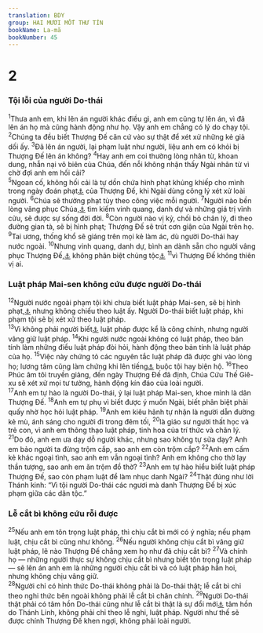 ```yaml
---
translation: BDY
group: HAI MƯƠI MỐT THƯ TÍN
bookName: La-mã 
bookNumber: 45
---
```


<div class="title"><h1>2</h1><h3>Tội lỗi của người Do-thái</h3></div>
<span class="verse ro_2_1"><sup>1</sup>Thưa anh em, khi lên án người khác điều gì, anh em cũng tự lên án, vì đã lên án họ mà cũng hành động như họ. Vậy anh em chẳng có lý do chạy tội. </span>
<span class="verse ro_2_2"><sup>2</sup>Chúng ta đều biết Thượng Đế căn cứ vào sự thật để xét xử những kẻ giả dối ấy. </span>
<span class="verse ro_2_3"><sup>3</sup>Đã lên án người, lại phạm luật như người, liệu anh em có khỏi bị Thượng Đế lên án không? </span>
<span class="verse ro_2_4"><sup>4</sup>Hay anh em coi thường lòng nhân từ, khoan dung, nhẫn nại vô biên của Chúa, đến nỗi không nhận thấy Ngài nhân từ vì chờ đợi anh em hối cải?<br/></span>
<span class="verse ro_2_5"><sup>5</sup>Ngoan cố, không hối cải là tự dồn chứa hình phạt khủng khiếp cho mình trong ngày đoán phạt<a href="#" data-toggle="tooltip" data-placement="bottom" title="Nt phẫn nộ">⚓</a> của Thượng Đế, khi Ngài dùng công lý xét xử loài người. </span>
<span class="verse ro_2_6"><sup>6</sup>Chúa sẽ thưởng phạt tùy theo công việc mỗi người. </span>
<span class="verse ro_2_7"><sup>7</sup>Người nào bền lòng vâng phục Chúa,<a href="#" data-toggle="tooltip" data-placement="bottom" title="Nt làm điều thiện">⚓</a> tìm kiếm vinh quang, danh dự và những giá trị vĩnh cửu, sẽ được sự sống đời đời. </span>
<span class="verse ro_2_8"><sup>8</sup>Còn người nào vị kỷ, chối bỏ chân lý, đi theo đường gian tà, sẽ bị hình phạt; Thượng Đế sẽ trút cơn giận của Ngài trên họ. </span>
<span class="verse ro_2_9"><sup>9</sup>Tai ương, thống khổ sẽ giáng trên mọi kẻ làm ác, dù người Do-thái hay nước ngoài. </span>
<span class="verse ro_2_10"><sup>10</sup>Nhưng vinh quang, danh dự, bình an dành sẵn cho người vâng phục Thượng Đế,<a href="#" data-toggle="tooltip" data-placement="bottom" title="Nt phẫn nộ">⚓</a> không phân biệt chủng tộc<a href="#" data-toggle="tooltip" data-placement="bottom" title="Nt Do-thái hay nước ngoài">⚓</a> </span>
<span class="verse ro_2_11"><sup>11</sup>vì Thượng Đế không thiên vị ai.</span>
<div class="title"><h3>Luật pháp Mai-sen không cứu được người Do-thái</h3></div>
<span class="verse ro_2_12"><sup>12</sup>Người nước ngoài phạm tội khi chưa biết luật pháp Mai-sen, sẽ bị hình phạt,<a href="#" data-toggle="tooltip" data-placement="bottom" title="Nt hư vong">⚓</a> nhưng không chiếu theo luật ấy. Người Do-thái biết luật pháp, khi phạm tội sẽ bị xét xử theo luật pháp.<br/></span>
<span class="verse ro_2_13"><sup>13</sup>Vì không phải người biết<a href="#" data-toggle="tooltip" data-placement="bottom" title="Nt nghe">⚓</a> luật pháp được kể là công chính, nhưng người vâng giữ luật pháp. </span>
<span class="verse ro_2_14"><sup>14</sup>Khi người nước ngoài không có luật pháp, theo bản tính làm những điều luật pháp đòi hỏi, hành động theo bản tính là luật pháp của họ. </span>
<span class="verse ro_2_15"><sup>15</sup>Việc này chứng tỏ các nguyên tắc luật pháp đã được ghi vào lòng họ; lương tâm cũng làm chứng khi lên tiếng<a href="#" data-toggle="tooltip" data-placement="bottom" title="Ctd khi tư tưởng">⚓</a> buộc tội hay biện hộ. </span>
<span class="verse ro_2_16"><sup>16</sup>Theo Phúc âm tôi truyền giảng, đến ngày Thượng Đế đã định, Chúa Cứu Thế Giê-xu sẽ xét xử mọi tư tưởng, hành động kín đáo của loài người.<br/></span>
<span class="verse ro_2_17"><sup>17</sup>Anh em tự hào là người Do-thái, ỷ lại luật pháp Mai-sen, khoe mình là dân Thượng Đế. </span>
<span class="verse ro_2_18"><sup>18</sup>Anh em tự phụ vì biết được ý muốn Ngài, biết phân biệt phải quấy nhờ học hỏi luật pháp. </span>
<span class="verse ro_2_19"><sup>19</sup>Anh em kiêu hãnh tự nhận là người dẫn đường kẻ mù, ánh sáng cho người đi trong đêm tối, </span>
<span class="verse ro_2_20"><sup>20</sup>là giáo sư người thất học và trẻ con, vì anh em thông thạo luật pháp, tinh hoa của trí thức và chân lý. </span>
<span class="verse ro_2_21"><sup>21</sup>Do đó, anh em ưa dạy dỗ người khác, nhưng sao không tự sửa dạy? Anh em bảo người ta đừng trộm cắp, sao anh em còn trộm cắp? </span>
<span class="verse ro_2_22"><sup>22</sup>Anh em cấm kẻ khác ngoại tình, sao anh em vẫn ngoại tình? Anh em không cho thờ lạy thần tượng, sao anh em ăn trộm đồ thờ? </span>
<span class="verse ro_2_23"><sup>23</sup>Anh em tự hào hiểu biết luật pháp Thượng Đế, sao còn phạm luật để làm nhục danh Ngài? </span>
<span class="verse ro_2_24"><sup>24</sup>Thật đúng như lời Thánh kinh: “Vì tội người Do-thái các ngươi mà danh Thượng Đế bị xúc phạm giữa các dân tộc.”</span>
<div class="title"><h3>Lễ cắt bì không cứu rỗi được</h3></div>
<span class="verse ro_2_25"><sup>25</sup>Nếu anh em tôn trọng luật pháp, thì chịu cắt bì mới có ý nghĩa; nếu phạm luật, chịu cắt bì cũng như không. </span>
<span class="verse ro_2_26"><sup>26</sup>Nếu người không chịu cắt bì vâng giữ luật pháp, lẽ nào Thượng Đế chẳng xem họ như đã chịu cắt bì? </span>
<span class="verse ro_2_27"><sup>27</sup>Và chính họ — những người thực sự không chịu cắt bì nhưng biết tôn trọng luật pháp — sẽ lên án anh em là những người chịu cắt bì và có luật pháp hẳn hoi, nhưng không chịu vâng giữ.<br/></span>
<span class="verse ro_2_28"><sup>28</sup>Người chỉ có hình thức Do-thái không phải là Do-thái thật; lễ cắt bì chỉ theo nghi thức bên ngoài không phải lễ cắt bì chân chính. </span>
<span class="verse ro_2_29"><sup>29</sup>Người Do-thái thật phải có tâm hồn Do-thái cũng như lễ cắt bì thật là sự đổi mới<a href="#" data-toggle="tooltip" data-placement="bottom" title="cắt bì trong tâm hồn">⚓</a> tâm hồn do Thánh Linh, không phải chỉ theo lễ nghi, luật pháp. Người như thế sẽ được chính Thượng Đế khen ngợi, không phải loài người.</span>
